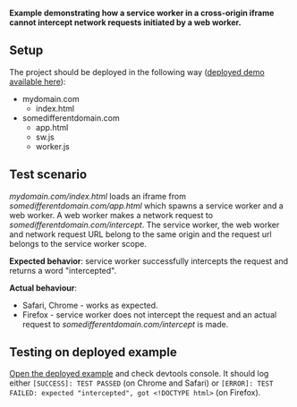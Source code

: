 **Example demonstrating how a service worker in a cross-origin iframe cannot intercept network requests initiated by a web worker.**

## Setup

The project should be deployed in the following way ([deployed demo available here](https://ff-iframe-sw-test.netlify.app/)):

- mydomain.com
  - index.html
- somedifferentdomain.com
  - app.html
  - sw.js
  - worker.js

## Test scenario

_mydomain.com/index.html_ loads an iframe from _somedifferentdomain.com/app.html_ which spawns a service worker and a web worker. A web worker makes a network request to _somedifferentdomain.com/intercept_. The service worker, the web worker and network request URL belong to the same origin and the request url belongs to the service worker scope.

**Expected behavior**: service worker successfully intercepts the request and returns a word "intercepted".

**Actual behaviour**:

- Safari, Chrome - works as expected.
- Firefox - service worker does not intercept the request and an actual request to _somedifferentdomain.com/intercept_ is made.

## Testing on deployed example

[Open the deployed example](https://ff-iframe-sw-test.netlify.app/) and check devtools console. It should log either `[SUCCESS]: TEST PASSED` (on Chrome and Safari) or `[ERROR]: TEST FAILED: expected "intercepted", got <!DOCTYPE html>` (on Firefox).

